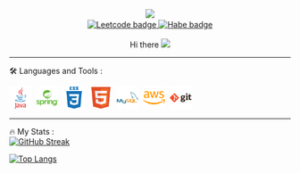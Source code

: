 <div id="header" align="center">
  <img src="https://media.giphy.com/media/qgQUggAC3Pfv687qPC/giphy.gif" width="200"/>
  <div id="badges">
      <a href="https://leetcode.com/DmitryGit/">
        <img src="https://img.shields.io/badge/Leetcode-ffad33?logo=leetcode&logoColor=white&style=for-the-badge" alt="Leetcode badge"/>
      </a>
     <a href="https://career.habr.com/dmitrygit">
        <img src="https://img.shields.io/badge/Habr-6274bc?logo=habr&logoColor=white&style=for-the-badge" alt="Habe badge"/>
      </a>
  </div>
  <div>
    <img src="https://komarev.com/ghpvc/?username=DmitryGityuk&style=flat-square&color=blue" alt=""/>
  </div>
  <div>
    Hi there
    <img src="https://media.giphy.com/media/hvRJCLFzcasrR4ia7z/giphy.gif" width="30px"/>
  </div>
</div>
  
  ****
  :hammer_and_wrench: Languages and Tools :
<div>
  <img src="https://github.com/devicons/devicon/blob/master/icons/java/java-original-wordmark.svg" title="Java" alt="Java" width="40" height="40"/>&nbsp;
  <img src="https://github.com/devicons/devicon/blob/master/icons/spring/spring-original-wordmark.svg" title="Spring" alt="Spring" width="40" height="40"/>&nbsp;
  <img src="https://github.com/devicons/devicon/blob/master/icons/css3/css3-plain-wordmark.svg"  title="CSS3" alt="CSS" width="40" height="40"/>&nbsp;
  <img src="https://github.com/devicons/devicon/blob/master/icons/html5/html5-original.svg" title="HTML5" alt="HTML" width="40" height="40"/>&nbsp;
  <img src="https://github.com/devicons/devicon/blob/master/icons/mysql/mysql-original-wordmark.svg" title="MySQL"  alt="MySQL" width="40" height="40"/>&nbsp;
  <img src="https://github.com/devicons/devicon/blob/master/icons/amazonwebservices/amazonwebservices-plain-wordmark.svg" title="AWS" alt="AWS" width="40" height="40"/>&nbsp;
  <img src="https://github.com/devicons/devicon/blob/master/icons/git/git-original-wordmark.svg" title="Git" **alt="Git" width="40" height="40"/>
</div>

  ****
  :fire: My Stats :  
  [![GitHub Streak](http://github-readme-streak-stats.herokuapp.com?user=DmitryGityuk&theme=dark&background=000000)](https://git.io/streak-stats)
  
  [![Top Langs](https://github-readme-stats.vercel.app/api/top-langs/?username=DmitryGityuk&layout=compact&theme=vision-friendly-dark)](https://github.com/anuraghazra/github-readme-stats)



<!--
**DmitryGityuk/DmitryGityuk** is a ✨ _special_ ✨ repository because its `README.md` (this file) appears on your GitHub profile.

Here are some ideas to get you started:

- 🔭 I’m currently working on ...
- 🌱 I’m currently learning ...
- 👯 I’m looking to collaborate on ...
- 🤔 I’m looking for help with ...
- 💬 Ask me about ...
- 📫 How to reach me: ...
- 😄 Pronouns: ...
- ⚡ Fun fact: ...
-->
